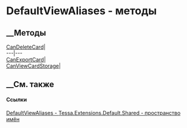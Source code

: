 # DefaultViewAliases - методы
##  __Методы
[CanDeleteCard](M_Tessa_Extensions_Default_Shared_DefaultViewAliases_CanDeleteCard.htm)|  
---|---  
[CanExportCard](M_Tessa_Extensions_Default_Shared_DefaultViewAliases_CanExportCard.htm)|  
[CanViewCardStorage](M_Tessa_Extensions_Default_Shared_DefaultViewAliases_CanViewCardStorage.htm)|  
## __См. также
#### Ссылки
[DefaultViewAliases -
](T_Tessa_Extensions_Default_Shared_DefaultViewAliases.htm)
[Tessa.Extensions.Default.Shared - пространство
имён](N_Tessa_Extensions_Default_Shared.htm)
